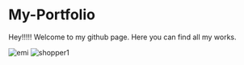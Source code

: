 # My-Portfolio

Hey!!!!! Welcome to my github page.
Here you can find all my works.


![emi](https://github.com/Sudha-Satpathy/Sudha-Satpathy-Portfolio/assets/151504776/ddfb4d12-091d-4145-b773-23416d492584)
![shopper1](https://github.com/Sudha-Satpathy/Sudha-Satpathy-Portfolio/assets/151504776/ade00e93-d643-49d4-82fd-77dd43c6ac9f)
